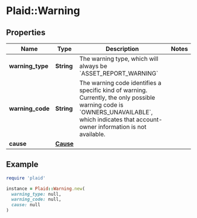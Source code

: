 # Plaid::Warning

## Properties

| Name | Type | Description | Notes |
| ---- | ---- | ----------- | ----- |
| **warning_type** | **String** | The warning type, which will always be &#x60;ASSET_REPORT_WARNING&#x60; |  |
| **warning_code** | **String** | The warning code identifies a specific kind of warning. Currently, the only possible warning code is &#x60;OWNERS_UNAVAILABLE&#x60;, which indicates that account-owner information is not available. |  |
| **cause** | [**Cause**](Cause.md) |  |  |

## Example

```ruby
require 'plaid'

instance = Plaid::Warning.new(
  warning_type: null,
  warning_code: null,
  cause: null
)
```

